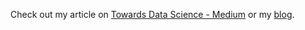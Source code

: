 
Check out my article on [Towards Data Science - Medium](https://towardsdatascience.com/building-a-minimal-blockchain-in-python-4f2e9934101d) or my [blog](https://edenau.github.io/blockchain/).
